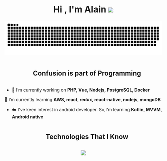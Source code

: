 <h1 align="center"><b>Hi , I'm Alain </b><img src="https://media.giphy.com/media/hvRJCLFzcasrR4ia7z/giphy.gif" width="35"></h1>
<!--  -->
<!--- snake -->

<div align="center">
  <img  src="https://github.com/1999AZZAR/1999AZZAR/blob/main/resources/img/grid-snake.svg"
       alt="snake" /></a>
</div>

<!--h2 without bottom border-->
<div id="user-content-toc">
  <ul align="center">
    <summary><h2 style="display: inline-block">Confusion is part of Programming</h2></summary>
  </ul>
</div>


<!--Intro start-->
- 🔭 I’m currently working on **PHP, Vue, Nodejs, PostgreSQL, Docker**

 🌱 I’m currently learning **AWS, react, redux, react-native, nodejs, mongoDB**


- ☁️ I've keen interest in android developer. So,I'm learning **Kotlin, MVVM, Android native**

<!--Intro end-->

<!--h1 without bottom border-->
<div id="user-content-toc">
  <ul align="center">
    <summary><h2 style="display: inline-block">Technologies That I Know</h2></summary>
  </ul>
</div>
<!--tech stack icons-->
<p align="center">
  <a href="https://skillicons.dev">
    <img src="https://skillicons.dev/icons?i=git,aws,bootstrap,css,discord,docker,express,figma,github,html,idea,java,js,kotlin,linux,md,mongodb,mysql,nodejs,postman,react,redux,tailwind,ts,vscode&perline=14" />
  </a>
</p>
 
